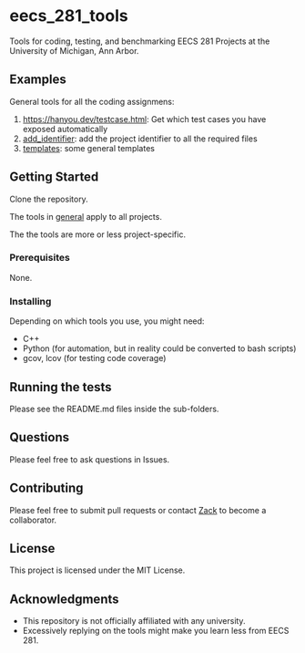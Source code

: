 # eecs_281_tools

Tools for coding, testing, and benchmarking EECS 281 Projects at the University of Michigan, Ann Arbor.

## Examples
General tools for all the coding assignmens:

1. https://hanyou.dev/testcase.html: Get which test cases you have exposed automatically
2. [add_identifier](./general/add_identifier.sh): add the project identifier to all the required files
3. [templates](./general/templates): some general templates

## Getting Started

Clone the repository. 

The tools in [general](./general) apply to all projects.

The the tools are more or less project-specific.

### Prerequisites

None.

### Installing

Depending on which tools you use, you might need:

- C++
- Python (for automation, but in reality could be converted to bash scripts)
- gcov, lcov (for testing code coverage)

## Running the tests

Please see the README.md files inside the sub-folders.

## Questions

Please feel free to ask questions in Issues.

## Contributing

Please feel free to submit pull requests or contact [Zack](https://zacklight.com/) to become a collaborator.

## License

This project is licensed under the MIT License.

## Acknowledgments

- This repository is not officially affiliated with any university.
- Excessively replying on the tools might make you learn less from EECS 281.
